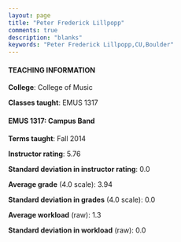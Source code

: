 ```yaml
---
layout: page
title: "Peter Frederick Lillpopp" 
comments: true
description: "blanks"
keywords: "Peter Frederick Lillpopp,CU,Boulder"
---
```

<head>
<script src="https://ajax.googleapis.com/ajax/libs/jquery/2.1.3/jquery.min.js"></script>
<script src="https://dl.dropboxusercontent.com/s/pc42nxpaw1ea4o9/highcharts.js?dl=0"></script>
<!-- <script src="../assets/js/highcharts.js"></script> -->
<style type="text/css">@font-face {
	font-family: "Bebas Neue";
	src: url(https://www.filehosting.org/file/details/544349/BebasNeue Regular.otf) format("opentype");
	}
	h1.Bebas { 
		font-family: "Bebas Neue", Verdana, Tahoma;
	}
</style>
</head>
	   
#### TEACHING INFORMATION

**College**: College of Music

**Classes taught**: EMUS 1317

#### EMUS 1317: Campus Band

**Terms taught**: Fall 2014

**Instructor rating**: 5.76

**Standard deviation in instructor rating**: 0.0

**Average grade** (4.0 scale): 3.94

**Standard deviation in grades** (4.0 scale): 0.0

**Average workload** (raw): 1.3

**Standard deviation in workload** (raw): 0.0

